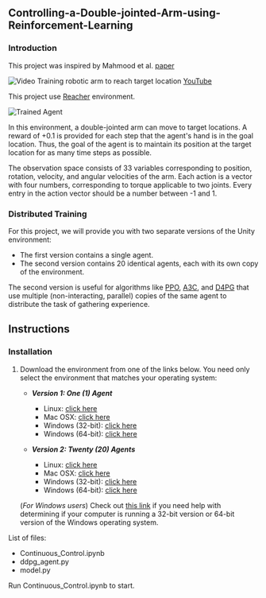 ## Controlling-a-Double-jointed-Arm-using-Reinforcement-Learning

### Introduction
This project was inspired by Mahmood et al. [paper](https://arxiv.org/pdf/1803.07067.pdf)

![Video][image3]
Training robotic arm to reach target location [YouTube](https://www.youtube.com/watch?v=ZVIxt2rt1_4)

[//]: # (Image References)

[image1]: https://user-images.githubusercontent.com/10624937/43851024-320ba930-9aff-11e8-8493-ee547c6af349.gif "Trained Agent"
[image2]: https://user-images.githubusercontent.com/10624937/43851646-d899bf20-9b00-11e8-858c-29b5c2c94ccc.png "Crawler"
[image3]: https://github.com/behinoo/Controlling-a-Double-jointed-Arm-using-Reinforcement-Learning/blob/master/Report/output-min.gif "Video"



This project use [Reacher](https://github.com/Unity-Technologies/ml-agents/blob/master/docs/Learning-Environment-Examples.md#reacher) environment.

![Trained Agent][image1]

In this environment, a double-jointed arm can move to target locations. A reward of +0.1 is provided for each step that the agent's hand is in the goal location. Thus, the goal of the agent is to maintain its position at the target location for as many time steps as possible.

The observation space consists of 33 variables corresponding to position, rotation, velocity, and angular velocities of the arm. Each action is a vector with four numbers, corresponding to torque applicable to two joints. Every entry in the action vector should be a number between -1 and 1.

### Distributed Training

For this project, we will provide you with two separate versions of the Unity environment:
- The first version contains a single agent.
- The second version contains 20 identical agents, each with its own copy of the environment.  

The second version is useful for algorithms like [PPO](https://arxiv.org/pdf/1707.06347.pdf), [A3C](https://arxiv.org/pdf/1602.01783.pdf), and [D4PG](https://openreview.net/pdf?id=SyZipzbCb) that use multiple (non-interacting, parallel) copies of the same agent to distribute the task of gathering experience.  


## Instructions
### Installation

1. Download the environment from one of the links below.  You need only select the environment that matches your operating system:

    - **_Version 1: One (1) Agent_**
        - Linux: [click here](https://s3-us-west-1.amazonaws.com/udacity-drlnd/P2/Reacher/one_agent/Reacher_Linux.zip)
        - Mac OSX: [click here](https://s3-us-west-1.amazonaws.com/udacity-drlnd/P2/Reacher/one_agent/Reacher.app.zip)
        - Windows (32-bit): [click here](https://s3-us-west-1.amazonaws.com/udacity-drlnd/P2/Reacher/one_agent/Reacher_Windows_x86.zip)
        - Windows (64-bit): [click here](https://s3-us-west-1.amazonaws.com/udacity-drlnd/P2/Reacher/one_agent/Reacher_Windows_x86_64.zip)

    - **_Version 2: Twenty (20) Agents_**
        - Linux: [click here](https://s3-us-west-1.amazonaws.com/udacity-drlnd/P2/Reacher/Reacher_Linux.zip)
        - Mac OSX: [click here](https://s3-us-west-1.amazonaws.com/udacity-drlnd/P2/Reacher/Reacher.app.zip)
        - Windows (32-bit): [click here](https://s3-us-west-1.amazonaws.com/udacity-drlnd/P2/Reacher/Reacher_Windows_x86.zip)
        - Windows (64-bit): [click here](https://s3-us-west-1.amazonaws.com/udacity-drlnd/P2/Reacher/Reacher_Windows_x86_64.zip)
    
    (_For Windows users_) Check out [this link](https://support.microsoft.com/en-us/help/827218/how-to-determine-whether-a-computer-is-running-a-32-bit-version-or-64) if you need help with determining if your computer is running a 32-bit version or 64-bit version of the Windows operating system.

List of files: 
- Continuous_Control.ipynb
- ddpg_agent.py
- model.py

Run Continuous_Control.ipynb to start. 
